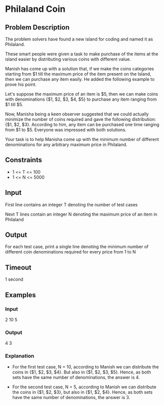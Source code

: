 # Philaland Coin

## Problem Description

The problem solvers have found a new island for coding and named it as Philaland.

These smart people were given a task to make purchase of the items at the island easier by distributing various coins with different value.

Manish has come up with a solution that, if we make the coins categories starting from $1 till the maximum price of the item present on the Island, then we can purchase any item easily. He added the following example to prove his point.

Let's suppose the maximum price of an item is $5, then we can make coins with denominations {$1, $2, $3, $4, $5} to purchase any item ranging from $1 till $5.

Now, Manisha being a keen observer suggested that we could actually minimize the number of coins required and gave the following distribution: {$1, $2, $3}. According to him, any item can be purchased one time ranging from $1 to $5. Everyone was impressed with both solutions.

Your task is to help Manisha come up with the minimum number of different denominations for any arbitrary maximum price in Philaland.

## Constraints

* 1 <= T <= 100
* 1 <= N <= 5000

## Input

First line contains an integer T denoting the number of test cases

Next T lines contain an integer N denoting the maximum price of an item in Philaland

## Output

For each test case, print a single line denoting the minimum number of different coin denominations required for every price from 1 to N

## Timeout

1 second

## Examples

### Input

2
10
5

### Output

4
3

### Explanation

* For the first test case, N = 10, according to Manish we can distribute the coins in {$1, $2, $3, $4}. But also in {$1, $2, $3, $5}. Hence, as both sets have the same number of denominations, the answer is 4.

* For the second test case, N = 5, according to Manish we can distribute the coins in {$1, $2, $3}, but also in {$1, $2, $4}. Hence, as both sets have the same number of denominations, the answer is 3.
